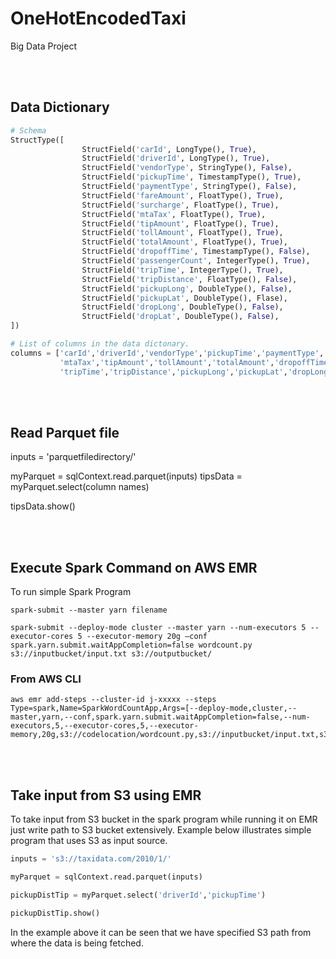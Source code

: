 # OneHotEncodedTaxi
Big Data Project

<br><br>

## Data Dictionary

```Python
# Schema
StructType([
    			StructField('carId', LongType(), True),
    			StructField('driverId', LongType(), True),
    			StructField('vendorType', StringType(), False),
    			StructField('pickupTime', TimestampType(), True),
    			StructField('paymentType', StringType(), False),
    			StructField('fareAmount', FloatType(), True),
    			StructField('surcharge', FloatType(), True),
    			StructField('mtaTax', FloatType(), True),
    			StructField('tipAmount', FloatType(), True),
    			StructField('tollAmount', FloatType(), True),
    			StructField('totalAmount', FloatType(), True),
    			StructField('dropoffTime', TimestampType(), False),
    			StructField('passengerCount', IntegerType(), True),
    			StructField('tripTime', IntegerType(), True),
    			StructField('tripDistance', FloatType(), False),
    			StructField('pickupLong', DoubleType(), False),
    			StructField('pickupLat', DoubleType(), Flase),
    			StructField('dropLong', DoubleType(), False),
    			StructField('dropLat', DoubleType(), False),
])

# List of columns in the data dictonary.
columns = ['carId','driverId','vendorType','pickupTime','paymentType','fareAmount','surcharge' \
		   'mtaTax','tipAmount','tollAmount','totalAmount','dropoffTime','passengerCount' \
		   'tripTime','tripDistance','pickupLong','pickupLat','dropLong','dropLat']
```

<br><br>

## Read Parquet file

inputs = 'parquetfiledirectory/'

myParquet = sqlContext.read.parquet(inputs)
tipsData = myParquet.select(column names)

tipsData.show()

<br><br>

## Execute Spark Command on AWS EMR

To run simple Spark Program
```shell
spark-submit --master yarn filename
```

```shell
spark-submit --deploy-mode cluster --master yarn --num-executors 5 --executor-cores 5 --executor-memory 20g –conf spark.yarn.submit.waitAppCompletion=false wordcount.py s3://inputbucket/input.txt s3://outputbucket/
```

### From AWS CLI
```shell
aws emr add-steps --cluster-id j-xxxxx --steps Type=spark,Name=SparkWordCountApp,Args=[--deploy-mode,cluster,--master,yarn,--conf,spark.yarn.submit.waitAppCompletion=false,--num-executors,5,--executor-cores,5,--executor-memory,20g,s3://codelocation/wordcount.py,s3://inputbucket/input.txt,s3://outputbucket/],ActionOnFailure=CONTINUE
```
<br><br>

## Take input from S3 using EMR
To take input from S3 bucket in the spark program while running it on EMR just write path to S3 bucket extensively. Example below illustrates simple program that uses S3 as input source.

```Python
inputs = 's3://taxidata.com/2010/1/'

myParquet = sqlContext.read.parquet(inputs)

pickupDistTip = myParquet.select('driverId','pickupTime')

pickupDistTip.show()
```

In the example above it can be seen that we have specified S3 path from where the data is being fetched.